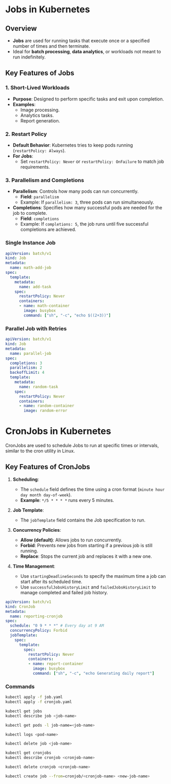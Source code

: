 # Jobs in Kubernetes

## Overview
- **Jobs** are used for running tasks that execute once or a specified number of times and then terminate.
- Ideal for **batch processing**, **data analytics**, or workloads not meant to run indefinitely.

## Key Features of Jobs

### 1. Short-Lived Workloads
- **Purpose**: Designed to perform specific tasks and exit upon completion.
- **Examples**:
  - Image processing.
  - Analytics tasks.
  - Report generation.

### 2. Restart Policy
- **Default Behavior**: Kubernetes tries to keep pods running (`restartPolicy: Always`).
- **For Jobs**:
  - Set `restartPolicy: Never` or `restartPolicy: OnFailure` to match job requirements.

### 3. Parallelism and Completions
- **Parallelism**: Controls how many pods can run concurrently.
  - **Field**: `parallelism`
  - Example: If `parallelism: 3`, three pods can run simultaneously.
- **Completions**: Specifies how many successful pods are needed for the job to complete.
  - **Field**: `completions`
  - Example: If `completions: 5`, the job runs until five successful completions are achieved.

### Single Instance Job
```yaml
apiVersion: batch/v1
kind: Job
metadata:
  name: math-add-job
spec:
  template:
    metadata:
      name: add-task
    spec:
      restartPolicy: Never
      containers:
      - name: math-container
        image: busybox
        command: ["sh", "-c", "echo $((2+3))"]
```
### Parallel Job with Retries
```yaml
apiVersion: batch/v1
kind: Job
metadata:
  name: parallel-job
spec:
  completions: 3
  parallelism: 2
  backoffLimit: 4
  template:
    metadata:
      name: random-task
    spec:
      restartPolicy: Never
      containers:
      - name: random-container
        image: random-error
```
# CronJobs in Kubernetes

CronJobs are used to schedule Jobs to run at specific times or intervals, similar to the cron utility in Linux.

## Key Features of CronJobs

1. **Scheduling**:
   - The `schedule` field defines the time using a cron format (`minute hour day month day-of-week`).
   - **Example**: `*/5 * * * *` runs every 5 minutes.

2. **Job Template**:
   - The `jobTemplate` field contains the Job specification to run.

3. **Concurrency Policies**:
   - **Allow (default)**: Allows jobs to run concurrently.
   - **Forbid**: Prevents new jobs from starting if a previous job is still running.
   - **Replace**: Stops the current job and replaces it with a new one.

4. **Time Management**:
   - Use `startingDeadlineSeconds` to specify the maximum time a job can start after its scheduled time.
   - Use `successfulJobsHistoryLimit` and `failedJobsHistoryLimit` to manage completed and failed job history.

```yaml
apiVersion: batch/v1
kind: CronJob
metadata:
  name: reporting-cronjob
spec:
  schedule: "0 9 * * *" # Every day at 9 AM
  concurrencyPolicy: Forbid
  jobTemplate:
    spec:
      template:
        spec:
          restartPolicy: Never
          containers:
          - name: report-container
            image: busybox
            command: ["sh", "-c", "echo Generating daily report"]
```
### Commands
```bash
kubectl apply -f job.yaml
kubectl apply -f cronjob.yaml

kubectl get jobs
kubectl describe job <job-name>

kubectl get pods -l job-name=<job-name>

kubectl logs <pod-name>

kubectl delete job <job-name>

kubectl get cronjobs
kubectl describe cronjob <cronjob-name>

kubectl delete cronjob <cronjob-name>

kubectl create job --from=cronjob/<cronjob-name> <new-job-name>
```





